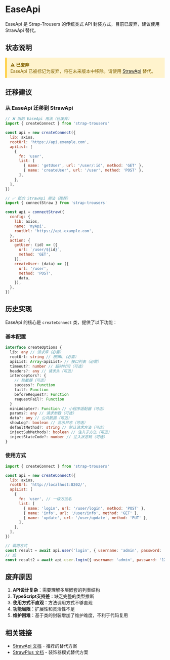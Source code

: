 # EaseApi

EaseApi 是 Strap-Trousers 的传统类式 API 封装方式，目前已废弃，建议使用 StrawApi 替代。

## 状态说明

<div style="padding: 12px; background-color: #fff3cd; border-left: 4px solid #ffc107; color: #856404;">
  <strong>⚠️ 已废弃</strong><br>
  EaseApi 已被标记为废弃，将在未来版本中移除。请使用 <a href="./straw-api">StrawApi</a> 替代。
</div>

## 迁移建议

### 从 EaseApi 迁移到 StrawApi

```javascript
// ❌ 旧的 EaseApi 用法（已废弃）
import { createConnect } from 'strap-trousers'

const api = new createConnect({
  lib: axios,
  rootUrl: 'https://api.example.com',
  apiList: [
    {
      fn: 'user',
      list: [
        { name: 'getUser', url: '/user/:id', method: 'GET' },
        { name: 'createUser', url: '/user', method: 'POST' },
      ],
    },
  ],
})

// ✅ 新的 StrawApi 用法（推荐）
import { connectStraw } from 'strap-trousers'

const api = connectStraw({
  config: {
    lib: axios,
    name: 'myApi',
    rootUrl: 'https://api.example.com',
  },
  action: {
    getUser: (id) => ({
      url: `/user/${id}`,
      method: 'GET',
    }),
    createUser: (data) => ({
      url: '/user',
      method: 'POST',
      data,
    }),
  },
})
```

## 历史实现

EaseApi 的核心是 `createConnect` 类，提供了以下功能：

### 基本配置

```typescript
interface createOptions {
  lib: any // 请求库（必需）
  rootUrl: string // 根URL（必需）
  apiList: Array<apiList> // 接口列表（必需）
  timeout?: number // 超时时间（可选）
  headers?: any // 请求头（可选）
  interceptors?: {
    // 拦截器（可选）
    success?: Function
    fail?: Function
    beforeRequest?: Function
    requestFail?: Function
  }
  miniAdapter?: Function // 小程序适配器（可选）
  params?: any // 请求参数（可选）
  data?: any // 公共数据（可选）
  showLog?: boolean // 显示日志（可选）
  defaultMethod?: string // 默认请求方法（可选）
  injectSubMethods?: boolean // 注入子方法（可选）
  injectStateCode?: number // 注入状态码（可选）
}
```

### 使用方式

```javascript
import { createConnect } from 'strap-trousers'

const api = new createConnect({
  lib: axios,
  rootUrl: 'http://localhost:8202/',
  apiList: [
    {
      fn: 'user', // 一级方法名
      list: [
        { name: 'login', url: '/user/login', method: 'POST' },
        { name: 'info', url: '/user/info', method: 'GET' },
        { name: 'update', url: '/user/update', method: 'PUT' },
      ],
    },
  ],
})

// 调用方式
const result = await api.user('login', { username: 'admin', password: '123' })
// 或
const result2 = await api.user.login({ username: 'admin', password: '123' })
```

## 废弃原因

1. **API设计复杂**：需要理解多层嵌套的列表结构
2. **TypeScript支持差**：缺乏完整的类型推断
3. **使用方式不直观**：方法调用方式不够直观
4. **功能局限**：扩展性和灵活性不足
5. **维护困难**：基于类的封装增加了维护难度，不利于代码复用

## 相关链接

- [StrawApi 文档](./straw-api.md) - 推荐的替代方案
- [StrawPlus 文档](./straw-plus.md) - 装饰器模式替代方案
